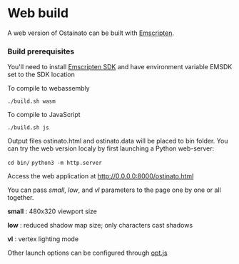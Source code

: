 # Web build

A web version of Ostainato can be built with [Emscripten](https://emscripten.org/).

### Build prerequisites

You'll need to install [Emscripten SDK](https://emscripten.org/docs/getting_started/downloads.html) and have environment variable EMSDK set to the SDK location

To compile to webassembly

`./build.sh wasm`

To compile to JavaScript

`./build.sh js`

Output files ostinato.html and ostinato.data will be placed to bin folder.
You can try the web version localy by first launching a Python web-server:

`cd bin/`
`python3 -m http.server`

Access the web application at 
http://0.0.0.0:8000/ostinato.html

You can pass *small*, *low*, and *vl* parameters to the page one by one or all together.

**small** : 480x320 viewport size

**low** : reduced shadow map size; only characters cast shadows

**vl** : vertex lighting mode

Other launch options can be configured through [opt.js](https://github.com/glebnovodran/ostinato/blob/main/web/opt.js) 
